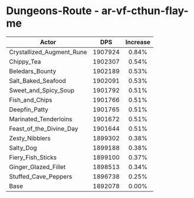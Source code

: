 # Dungeons-Route - ar-vf-cthun-flay-me
| Actor | DPS | Increase |
|---|:---:|:---:|
|Crystallized_Augment_Rune|1907924|0.84%|
|Chippy_Tea|1902307|0.54%|
|Beledars_Bounty|1902189|0.53%|
|Salt_Baked_Seafood|1902091|0.53%|
|Sweet_and_Spicy_Soup|1901792|0.51%|
|Fish_and_Chips|1901766|0.51%|
|Deepfin_Patty|1901765|0.51%|
|Marinated_Tenderloins|1901672|0.51%|
|Feast_of_the_Divine_Day|1901644|0.51%|
|Zesty_Nibblers|1899302|0.38%|
|Salty_Dog|1899188|0.38%|
|Fiery_Fish_Sticks|1899100|0.37%|
|Ginger_Glazed_Fillet|1898513|0.34%|
|Stuffed_Cave_Peppers|1896738|0.25%|
|Base|1892078|0.00%|
